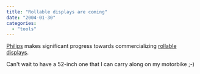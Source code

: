 ```yaml
---
title: "Rollable displays are coming"
date: "2004-01-30"
categories: 
  - "tools"
---
```


[Philips](http://deviceforge.com/news/NS2766949986.html) makes significant progress towards commercializing [rollable displays](http://polymervision.nl/).

Can't wait to have a 52-inch one that I can carry along on my motorbike ;-)
